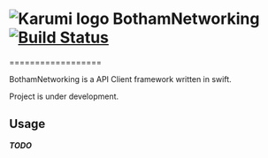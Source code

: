 # ![Karumi logo][karumilogo] BothamNetworking [![Build Status](https://magnum.travis-ci.com/Karumi/BothamNetworking.svg?token=Kb2RqPaWxFZ8XPxpqvqz&branch=master)](https://magnum.travis-ci.com/Karumi/BothamNetworking)
==================

BothamNetworking is a API Client framework written in swift.

Project is under development.

## Usage

**_TODO_**

[karumilogo]: https://cloud.githubusercontent.com/assets/858090/11626547/e5a1dc66-9ce3-11e5-908d-537e07e82090.png
